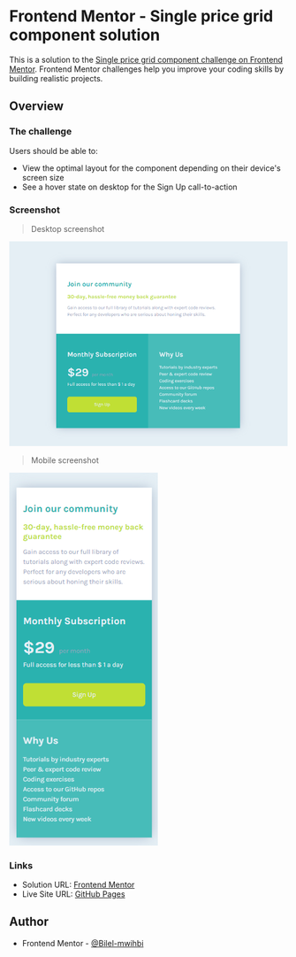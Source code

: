 # Frontend Mentor - Single price grid component solution

This is a solution to the [Single price grid component challenge on Frontend Mentor](https://www.frontendmentor.io/challenges/single-price-grid-component-5ce41129d0ff452fec5abbbc). Frontend Mentor challenges help you improve your coding skills by building realistic projects.

## Overview

### The challenge

Users should be able to:

- View the optimal layout for the component depending on their device's screen size
- See a hover state on desktop for the Sign Up call-to-action

### Screenshot

> Desktop screenshot

![](./screenshots/desktop.png)

> Mobile screenshot

![](./screenshots/mobile.png)

### Links

- Solution URL: [Frontend Mentor](https://www.frontendmentor.io/solutions/single-price-grid-component-2pGNMVjQeL)
- Live Site URL: [GitHub Pages](https://bilel-mwihbi.github.io/Single-price-grid-component/)

## Author

- Frontend Mentor - [@Bilel-mwihbi](https://www.frontendmentor.io/profile/Bilel-mwihbi)
